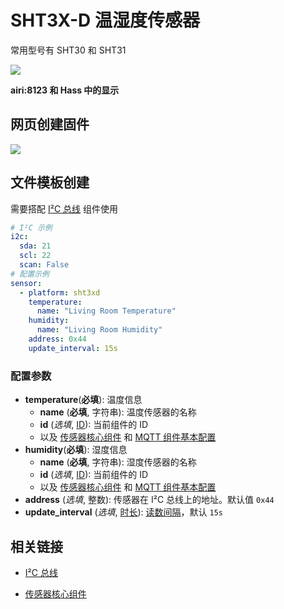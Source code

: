 # SHT3X-D 温湿度传感器

常用型号有 SHT30 和 SHT31



![](https://ws1.sinaimg.cn/large/007fN5Xegy1fxcd4928gzj30mw05qjrj.jpg)

**airi:8123 和 Hass 中的显示**




## 网页创建固件

![](https://ws1.sinaimg.cn/large/007fN5Xegy1fxfi41ejtlj30mi0d674l.jpg)




## 文件模板创建

需要搭配 [I²C 总线](esphome/components/i2c) 组件使用

```yaml
# I²C 示例
i2c:
  sda: 21
  scl: 22
  scan: False
# 配置示例
sensor:
  - platform: sht3xd
    temperature:
      name: "Living Room Temperature"
    humidity:
      name: "Living Room Humidity"
    address: 0x44
    update_interval: 15s
```

### 配置参数

- **temperature**(**必填**): 温度信息
  - **name** (**必填**, 字符串): 温度传感器的名称
  - **id** (*选填*, [ID](esphome/guides/configuration-types#id)): 当前组件的 ID
  - 以及 [传感器核心组件](esphome/components/sensor/#基本配置) 和 [MQTT 组件基本配置](esphome/components/mqtt#MQTT-组件基本配置项)
- **humidity**(**必填**): 湿度信息
  - **name** (**必填**, 字符串): 湿度传感器的名称
  - **id** (*选填*, [ID](esphome/guides/configuration-types#id)): 当前组件的 ID
  - 以及 [传感器核心组件](esphome/components/sensor/#基本配置) 和 [MQTT 组件基本配置](esphome/components/mqtt#MQTT-组件基本配置项)
- **address** (*选填*, 整数): 传感器在 I²C 总线上的地址。默认值 `0x44`
- **update_interval** (*选填*, [时长](esphome/guides/configuration-types#时长)): [读数间隔](esphome/components/sensor/#读数间隔)，默认 `15s`



## 相关链接

- [I²C 总线](esphome/components/i2c)

- [传感器核心组件](esphome/components/sensor/)